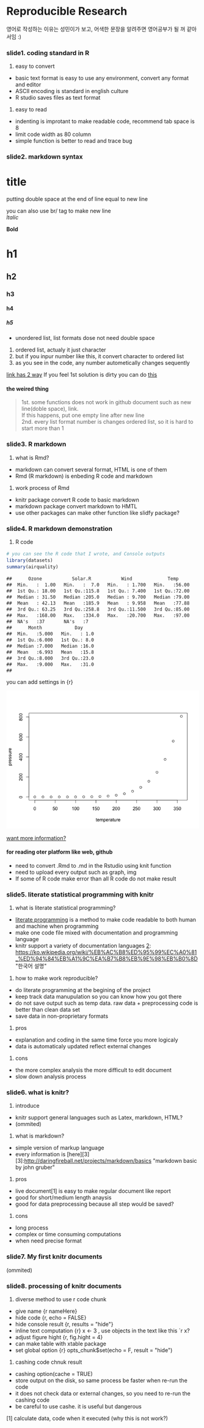 Reproducible Research
================

영어로 작성하는 이유는 성민이가 보고, 어색한 문장을 알려주면 영어공부가 될 꺼 같아서임 :)

### slide1. coding standard in R

1.  easy to convert

-   basic text format is easy to use any environment, convert any format and editor
-   ASCII encoding is standard in english culture
-   R studio saves files as text format

1.  easy to read

-   indenting is improtant to make readable code, recommend tab space is 8
-   limit code width as 80 column
-   simple function is better to read and trace bug

### slide2. markdown syntax

title
=====

putting double space at the end of line equal to new line

you can also use br/ tag to make new line<br/> *ltalic*

**Bold**

h1
==

h2
--

### h3

#### h4

##### h5

-   unordered list, list formats dose not need double space

1.  ordered list, actualy it just character
2.  but if you inpur number like this, it convert character to ordered list
3.  as you see in the code, any number autometically changes sequently

[link has 2 way](https://www.coursera.org/learn/reproducible-research/lecture/7TTqT/markdown/) If you feel 1st solution is dirty you can do [this](https://www.coursera.org/learn/reproducible-research/lecture/7TTqT/markdown "this")

#### the weired thing

> 1st. some functions does not work in github document such as new line(doble space), link.<br/> If this happens, put one empty line after new line<br/> 2nd. every list format number is changes ordered list, so it is hard to start more than 1

### slide3. R markdown

1.  what is Rmd?

-   markdown can convert several format, HTML is one of them
-   Rmd (R markdown) is enbeding R code and markdown

1.  work process of Rmd

-   knitr package convert R code to basic markdown
-   markdown package convert markdown to HMTL
-   use other packages can make other function like slidfy package?

### slide4. R markdown demonstration

1.  R code

``` r
# you can see the R code that I wrote, and Console outputs
library(datasets)
summary(airquality)
```

    ##      Ozone           Solar.R           Wind             Temp      
    ##  Min.   :  1.00   Min.   :  7.0   Min.   : 1.700   Min.   :56.00  
    ##  1st Qu.: 18.00   1st Qu.:115.8   1st Qu.: 7.400   1st Qu.:72.00  
    ##  Median : 31.50   Median :205.0   Median : 9.700   Median :79.00  
    ##  Mean   : 42.13   Mean   :185.9   Mean   : 9.958   Mean   :77.88  
    ##  3rd Qu.: 63.25   3rd Qu.:258.8   3rd Qu.:11.500   3rd Qu.:85.00  
    ##  Max.   :168.00   Max.   :334.0   Max.   :20.700   Max.   :97.00  
    ##  NA's   :37       NA's   :7                                       
    ##      Month            Day      
    ##  Min.   :5.000   Min.   : 1.0  
    ##  1st Qu.:6.000   1st Qu.: 8.0  
    ##  Median :7.000   Median :16.0  
    ##  Mean   :6.993   Mean   :15.8  
    ##  3rd Qu.:8.000   3rd Qu.:23.0  
    ##  Max.   :9.000   Max.   :31.0  
    ## 

you can add settings in {r}

![](course5_week2_files/figure-markdown_github/pressure-1.png)

[want more information?](https://www.rstudio.com/wp-content/uploads/2016/03/rmarkdown-cheatsheet-2.0.pdf "cheat sheet")

#### for reading oter platform like web, github

-   need to convert .Rmd to .md in the Rstudio using knit function
-   need to upload every output such as graph, img
-   If some of R code make error than all R code do not make result

### slide5. literate statistical programming with knitr

1.  what is literate statistical programming?

-   [literate programming](https://www.rstudio.com/wp-content/uploads/2016/03/rmarkdown-cheatsheet-2.0.pdf "cheat sheet") is a method to make code readable to both human and machine when programming
-   make one code file mixed with documentation and programming language
-   knitr support a variety of documentation languages [2](https://www.rstudio.com/wp-content/uploads/2016/03/rmarkdown-cheatsheet-2.0.pdf "cheat sheet"): <https://ko.wikipedia.org/wiki/%EB%AC%B8%ED%95%99%EC%A0%81_%ED%94%84%EB%A1%9C%EA%B7%B8%EB%9E%98%EB%B0%8D> "한국어 설명"

1.  how to make work reproducible?

-   do literate programming at the begining of the project
-   keep track data manupulation so you can know how you got there
-   do not save output such as temp data. raw data + preprocessing code is better than clean data set
-   save data in non-proprietary formats

1.  pros

-   explanation and coding in the same time force you more logicaly
-   data is automaticaly updated reflect external changes

1.  cons

-   the more complex analysis the more difficult to edit document
-   slow down analysis process

### slide6. what is knitr?

1.  introduce

-   knitr support general languages such as Latex, markdown, HTML?
-   (ommited)

1.  what is markdown?

-   simple version of markup language
-   every information is \[here\]\[3\] \[3\]:<http://daringfireball.net/projects/markdown/basics> "markdown basic by john gruber"

1.  pros

-   live document[1] is easy to make regular document like report
-   good for short/medium length anaysis
-   good for data preprocessing because all step would be saved?

1.  cons

-   long process
-   complex or time consuming computations
-   when need precise format

### slide7. My first knitr documents

(ommited)

### slide8. processing of knitr documents

1.  diverse method to use r code chunk

-   give name {r nameHere}
-   hide code {r, echo = FALSE}
-   hide console result {r, results = "hide"}
-   inline text computation {r} x &lt;- 3 , use objects in the text like this \`r x?
-   adjust figure hight {r, fig.hight = 4}
-   can make table with xtable package
-   set global option {r} opts\_chunk$set(echo = F, result = "hide")

1.  cashing code chnuk result

-   cashing option(cache = TRUE)
-   store output on the disk, so same process be faster when re-run the code
-   it does not check data or external changes, so you need to re-run the cashing code
-   be careful to use cashe. it is useful but dangerous

[1] calculate data, code when it executed (why this is not work?)
